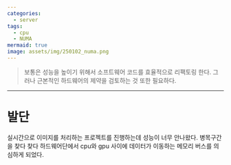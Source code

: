 ```yaml
---
categories:
  - server
tags:
  - cpu
  - NUMA
mermaid: true
image: assets/img/250102_numa.png
---
```

> 보통은 성능을 높이기 위해서 소프트웨어 코드를 효율적으로 리팩토링 한다. 그러나 근본적인 하드웨어의 제약을 검토하는 것 또한 필요하다.
---

# 발단
실시간으로 이미지를 처리하는 프로젝트를 진행하는데 성능이 너무 안나왔다.
병목구간을 찾다 찾다 하드웨어단에서 cpu와 gpu 사이에 데이터가 이동하는 메모리 버스를 의심하게 되었다.

